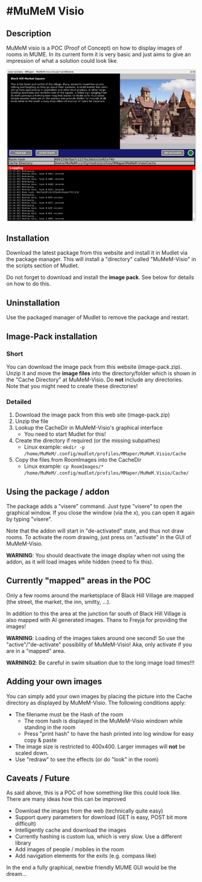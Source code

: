 #MuMeM Visio
============================

## Description
MuMeM visio is a POC (Proof of Concept) on how to display images of rooms in MUME. In its current form it is very basic and just aims to give an impression of what a solution could look like.

![MuMeM-Visio Screenshot](https://github.com/MuMeM/mume/blob/main/Mudlet/MuMeM-Visio/doc/MuMeM-Visio.png)

## Installation
Download the latest package from this website and install it in Mudlet via the package manager. This will install a "directory" called "MuMeM-Visio" in the scripts section of Mudlet.

Do not forget to download and install the **image pack**. See below for details on how to do this.

## Uninstallation
Use the packaged manager of Mudlet to remove the package and restart.

## Image-Pack installation

### Short
You can download the image pack from this website (image-pack.zip). Unzip it and move the **image files** into the directory/folder which is shown in the "Cache Directory" at MuMeM-Visio. Do **not** include any directories. Note that you might need to create these directories!

### Detailed

 1. Download the image pack from this web site (image-pack.zip)
 2. Unzip the file
 3. Lookup the CacheDir in MuMeM-Visio's graphical interface
    * You need to start Mudlet for this!
 4. Create the directory if required (or the missing subpathes)
    * Linux example: `mkdir -p /home/MuMeM/.config/mudlet/profiles/MMaper/MuMeM.Visio/Cache`
 5. Copy the files from RoomImages into the CacheDir
    * Linux example: `cp RoomImages/* /home/MuMeM/.config/mudlet/profiles/MMaper/MuMeM.Visio/Cache/`

## Using the package / addon
The package adds a "visere" command. Just type "visere" to open the graphical window. If you close the window (via the x), you can open it again by typing "visere".

Note that the addon will start in "de-activated" state, and thus not draw rooms. To activate the room drawing, just press on "activate" in the GUI of MuMeM-Visio.

**WARNING**: You should deactivate the image display when not using the addon, as it will load images while hidden (need to fix this).

## Currently "mapped" areas in the POC
Only a few rooms around the marketsplace of Black Hill Village are mapped (the street, the market, the inn, smitty, ...).

In addition to this the area at the junction far south of Black Hill Village is also mapped with AI generated images. Thanx to Freyja for providing the images!

**WARNING**: Loading of the images takes around one second! So use the "active"/"de-activate" possiblity of MuMeM-Visio! Aka, only activate if you are in a "mapped" area.

**WARNING2**: Be careful in swim situation due to the long image load times!!!

## Adding your own images
You can simply add your own images by placing the picture into the Cache directory as displayed by MuMeM-Visio. The following conditions apply:

  * The filename must be the Hash of the room
    * The room hash is displayed in the MuMeM-Visio windown while standing in the room
    * Press "print hash" to have the hash printed into log window for easy copy & paste
  * The image size is restricted to 400x400. Larger immages will **not** be scaled down.
  * Use "redraw" to see the effects (or do "look" in the room)

## Caveats / Future
As said above, this is a POC of how something like this could look like. There are many ideas how this can be improved

  * Download the images from the web (technically quite easy)
  * Support query parameters for download (GET is easy, POST bit more difficult)
  * Intelligently cache and download the images
  * Currently hashing is custom lua, which is very slow. Use a different library
  * Add images of people / mobiles in the room
  * Add navigation elements for the exits (e.g. compass like)

In the end a fully graphical, newbie friendly MUME GUI would be the dream...

